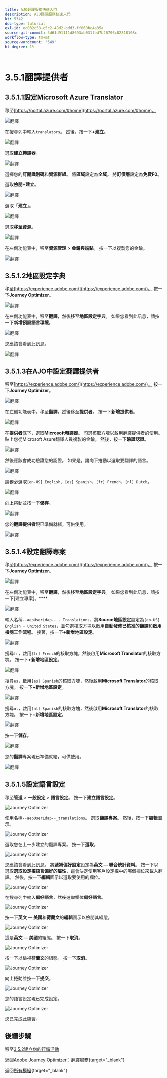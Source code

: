 ```yaml
---
title: AJO翻譯服務快速入門
description: AJO翻譯服務快速入門
kt: 5342
doc-type: tutorial
exl-id: ec032c58-c5c2-48d2-bdd3-ff860bc4a35a
source-git-commit: 3d61d91111d8693ab031fbd7b26706c02818108c
workflow-type: tm+mt
source-wordcount: '549'
ht-degree: 1%

---
```


# 3.5.1翻譯提供者

## 3.5.1.1設定Microsoft Azure Translator

移至[https://portal.azure.com/#home](https://portal.azure.com/#home)。

![翻譯](./images/transl1.png)

在搜尋列中輸入`translators`。 然後，按一下&#x200B;**+建立**。

![翻譯](./images/transl2.png)

選取&#x200B;**建立轉譯器**。

![翻譯](./images/transl3.png)

選擇您的&#x200B;**訂閱識別碼**&#x200B;和&#x200B;**資源群組**。
將**區域**&#x200B;設定為&#x200B;**全域**。
將**訂價層**&#x200B;設定為&#x200B;**免費F0**。

選取&#x200B;**檢閱+建立**。

![翻譯](./images/transl4.png)

選取「**建立**」。

![翻譯](./images/transl5.png)

選取&#x200B;**移至資源**。

![翻譯](./images/transl6.png)

在左側功能表中，移至&#x200B;**資源管理** > **金鑰與端點**。 按一下以複製您的金鑰。

![翻譯](./images/transl7.png)

## 3.5.1.2地區設定字典

移至[https://experience.adobe.com/](https://experience.adobe.com/)。 按一下&#x200B;**Journey Optimizer**。

![翻譯](./images/ajolp1.png)

在左側功能表中，移至&#x200B;**翻譯**，然後移至&#x200B;**地區設定字典**。 如果您看到此訊息，請按一下&#x200B;**新增預設語言環境**。

![翻譯](./images/locale1.png)

您應該會看到此訊息。

![翻譯](./images/locale2.png)

## 3.5.1.3在AJO中設定翻譯提供者

移至[https://experience.adobe.com/](https://experience.adobe.com/)。 按一下&#x200B;**Journey Optimizer**。

![翻譯](./images/ajolp1.png)

在左側功能表中，移至&#x200B;**翻譯**，然後移至&#x200B;**提供者**。 按一下&#x200B;**新增提供者**。

![翻譯](./images/transl8.png)

在&#x200B;**提供者**&#x200B;底下，選取&#x200B;**Microsoft轉譯器**。 勾選核取方塊以啟用翻譯提供者的使用。 貼上您從Microsoft Azure翻譯人員複製的金鑰。 然後，按一下&#x200B;**驗證認證**。

![翻譯](./images/transl9.png)

然後應該會成功驗證您的認證。 如果是，請向下捲動以選取要翻譯的語言。

![翻譯](./images/transl10.png)

請務必選取`[en-US] English`、`[es] Spanish`、`[fr] French`、`[nl] Dutch`。

![翻譯](./images/transl11.png)

向上捲動並按一下&#x200B;**儲存**。

![翻譯](./images/transl12.png)

您的&#x200B;**翻譯提供者**&#x200B;現已準備就緒，可供使用。

![翻譯](./images/transl13.png)

## 3.5.1.4設定翻譯專案

移至[https://experience.adobe.com/](https://experience.adobe.com/)。 按一下&#x200B;**Journey Optimizer**。

![翻譯](./images/ajolp1.png)

在左側功能表中，移至&#x200B;**翻譯**，然後移至&#x200B;**地區設定字典**。 如果您看到此訊息，請按一下[建立專案]。****

![翻譯](./images/ajoprovider1.png)

輸入名稱`--aepUserLdap-- - Translations`、將&#x200B;**Source地區設定**&#x200B;設定為`[en-US] English - United States`，並勾選核取方塊以啟用&#x200B;**自動發佈已核准的翻譯**&#x200B;和&#x200B;**啟用檢閱工作流程**。 接著，按一下&#x200B;**+新增地區設定**。

![翻譯](./images/ajoprovider1a.png)

搜尋`fr`，啟用`[fr] French`的核取方塊，然後啟用&#x200B;**Microsoft Translator**&#x200B;的核取方塊。 按一下&#x200B;**+新增地區設定**。

![翻譯](./images/ajoprovider2.png)

搜尋`es`，啟用`[es] Spanish`的核取方塊，然後啟用&#x200B;**Microsoft Translator**&#x200B;的核取方塊。 按一下&#x200B;**+新增地區設定**。

![翻譯](./images/ajoprovider3.png)

搜尋`nl`，啟用`[nl] Spanish`的核取方塊，然後啟用&#x200B;**Microsoft Translator**&#x200B;的核取方塊。 按一下&#x200B;**+新增地區設定**。

![翻譯](./images/ajoprovider6.png)

按一下&#x200B;**儲存**。

![翻譯](./images/ajoprovider8.png)

您的&#x200B;**翻譯**&#x200B;專案現已準備就緒，可供使用。

![翻譯](./images/ajoprovider9.png)

## 3.5.1.5設定語言設定

移至&#x200B;**管道** > **一般設定** > **語言設定**。 按一下&#x200B;**建立語言設定**。

![Journey Optimizer](./images/camploc6.png)

使用名稱`--aepUserLdap--_translations`。 選取&#x200B;**翻譯專案**。 然後，按一下&#x200B;**編輯**&#x200B;圖示。

![Journey Optimizer](./images/camploc7.png)

選取您在上一步建立的翻譯專案。 按一下&#x200B;**選取**。

![Journey Optimizer](./images/camploc8.png)

您應該會看到此訊息。 將&#x200B;**遞補偏好設定**&#x200B;設定為&#x200B;**英文 — 聯合統計資料**。 按一下以選取&#x200B;**選取設定檔語言偏好的屬性**，這會決定使用客戶設定檔中的哪個欄位來載入翻譯。 然後，按一下&#x200B;**編輯**&#x200B;圖示以選取要使用的欄位。

![Journey Optimizer](./images/camploc9.png)

在搜尋列中輸入&#x200B;**偏好語言**，然後選取欄位&#x200B;**偏好語言**。

![Journey Optimizer](./images/camploc10.png)

按一下&#x200B;**英文 — 美國**&#x200B;和&#x200B;**荷蘭文**&#x200B;的&#x200B;**編輯**&#x200B;圖示以檢閱其組態。

![Journey Optimizer](./images/camploc11.png)

這是&#x200B;**英文 — 美國**&#x200B;的組態。 按一下&#x200B;**取消**。

![Journey Optimizer](./images/camploc12.png)

按一下以檢視&#x200B;**荷蘭文**&#x200B;的組態。 按一下&#x200B;**取消**。

![Journey Optimizer](./images/camploc13.png)

向上捲動並按一下&#x200B;**提交**。

![Journey Optimizer](./images/camploc14.png)

您的語言設定現已完成設定。

![Journey Optimizer](./images/camploc15.png)

您已完成此練習。

## 後續步驟

移至[3.5.2建立您的行銷活動](./ex2.md)

返回[Adobe Journey Optimizer：翻譯服務](./ajotranslationsvcs.md){target="_blank"}

返回[所有模組](./../../../../overview.md){target="_blank"}
